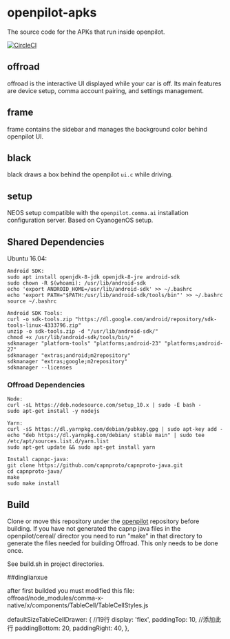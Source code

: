 # openpilot-apks

The source code for the APKs that run inside openpilot.

[![CircleCI](https://circleci.com/gh/commaai/openpilot-apks.svg?style=svg)](https://circleci.com/gh/commaai/openpilot-apks)

## offroad

offroad is the interactive UI displayed while your car is off. Its main features are device setup, comma account pairing, and settings management.

## frame

frame contains the sidebar and manages the background color behind openpilot UI.

## black

black draws a box behind the openpilot `ui.c` while driving.

## setup

NEOS setup compatible with the `openpilot.comma.ai` installation configuration server. Based on CyanogenOS setup.

## Shared Dependencies

Ubuntu 16.04:

```
Android SDK:
sudo apt install openjdk-8-jdk openjdk-8-jre android-sdk
sudo chown -R $(whoami): /usr/lib/android-sdk
echo 'export ANDROID_HOME=/usr/lib/android-sdk' >> ~/.bashrc
echo 'export PATH="$PATH:/usr/lib/android-sdk/tools/bin"' >> ~/.bashrc
source ~/.bashrc

Android SDK Tools:
curl -o sdk-tools.zip "https://dl.google.com/android/repository/sdk-tools-linux-4333796.zip"
unzip -o sdk-tools.zip -d "/usr/lib/android-sdk/"
chmod +x /usr/lib/android-sdk/tools/bin/*
sdkmanager "platform-tools" "platforms;android-23" "platforms;android-27"
sdkmanager "extras;android;m2repository"
sdkmanager "extras;google;m2repository"
sdkmanager --licenses
```

### Offroad Dependencies
```
Node:
curl -sL https://deb.nodesource.com/setup_10.x | sudo -E bash -
sudo apt-get install -y nodejs

Yarn:
curl -sS https://dl.yarnpkg.com/debian/pubkey.gpg | sudo apt-key add -
echo "deb https://dl.yarnpkg.com/debian/ stable main" | sudo tee /etc/apt/sources.list.d/yarn.list
sudo apt-get update && sudo apt-get install yarn

Install capnpc-java:
git clone https://github.com/capnproto/capnproto-java.git
cd capnproto-java/
make
sudo make install
```

## Build

Clone or move this repository under the [openpilot](https://github.com/commaai/openpilot) repository before building.  If you have not generated the capnp java files in the openpilot/cereal/ director you need to run "make" in that directory to generate the files needed for building Offroad.  This only needs to be done once.

See build.sh in project directories.


##dinglianxue

after first builded you must modified this file:
offroad/node_modules/comma-x-native/x/components/TableCell/TableCellStyles.js

defaultSizeTableCellDrawer: {	//19行
            display: 'flex',
			paddingTop: 10,		//添加此行
            paddingBottom: 20,
            paddingRight: 40,
},


